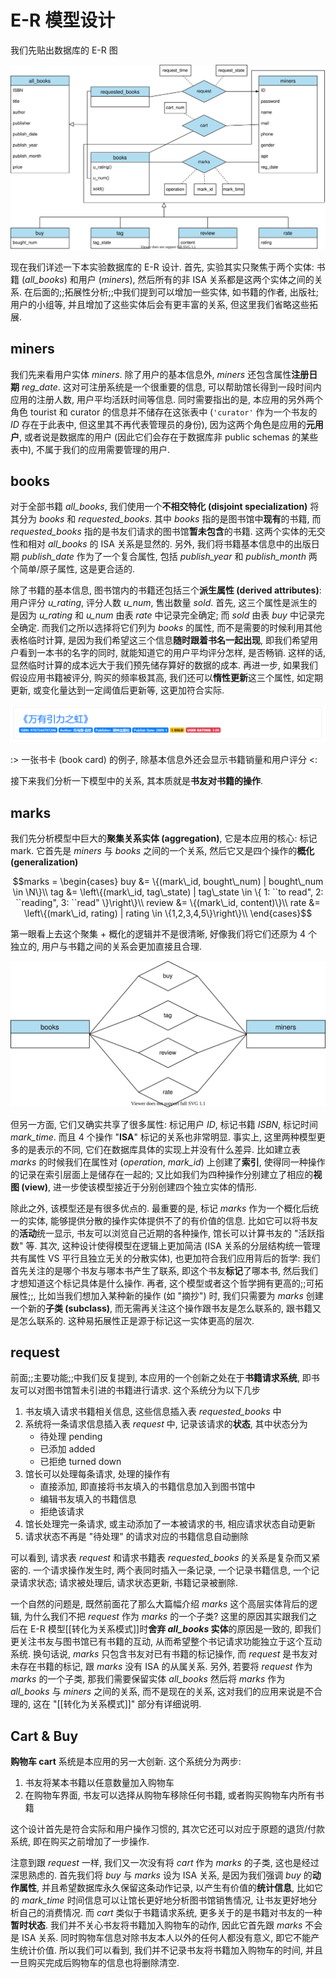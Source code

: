 # E-R 模型设计

我们先贴出数据库的 E-R 图

![](/docs/img/ER.svg)

现在我们详述一下本实验数据库的 E-R 设计. 首先, 实验其实只聚焦于两个实体: 书籍 (*all_books*) 和用户 (*miners*), 然后所有的非 ISA 关系都是这两个实体之间的关系. 在后面的;;拓展性分析;;中我们提到可以增加一些实体, 如书籍的作者, 出版社; 用户的小组等, 并且增加了这些实体后会有更丰富的关系, 但这里我们省略这些拓展.

## miners

我们先来看用户实体 *miners*. 除了用户的基本信息外, *miners* 还包含属性**注册日期** *reg_date*. 这对可注册系统是一个很重要的信息, 可以帮助馆长得到一段时间内应用的注册人数, 用户平均活跃时间等信息. 同时需要指出的是, 本应用的另外两个角色 tourist 和 curator 的信息并不储存在这张表中 (`'curator'` 作为一个书友的 *ID* 存在于此表中, 但这里其不再代表管理员的身份), 因为这两个角色是应用的**元用户**, 或者说是数据库的用户 (因此它们会存在于数据库非 public schemas 的某些表中), 不属于我们的应用需要管理的用户.

## books

对于全部书籍 *all_books*, 我们使用一个**不相交特化 (disjoint specialization)** 将其分为 *books* 和 *requested_books*. 其中 *books* 指的是图书馆中**现有**的书籍, 而 *requested_books* 指的是书友们请求的图书馆**暂未包含**的书籍. 这两个实体的无交性和相对 *all_books* 的 ISA 关系是显然的. 另外, 我们将书籍基本信息中的出版日期 *publish_date* 作为了一个复合属性, 包括 *publish_year* 和 *publish_month* 两个简单/原子属性, 这是更合适的.

除了书籍的基本信息, 图书馆内的书籍还包括三个**派生属性 (derived attributes)**: 用户评分 *u_rating*, 评分人数 *u_num*, 售出数量 *sold*. 首先, 这三个属性是派生的是因为 *u_rating* 和 *u_num* 由表 *rate* 中记录完全确定; 而 *sold* 由表 *buy* 中记录完全确定. 而我们之所以选择将它们列为 *books* 的属性, 而不是需要的时候利用其他表格临时计算, 是因为我们希望这三个信息**随时跟着书名一起出现**, 即我们希望用户看到一本书的名字的同时, 就能知道它的用户平均评分怎样, 是否畅销. 这样的话, 显然临时计算的成本远大于我们预先储存算好的数据的成本. 再进一步, 如果我们假设应用书籍被评分, 购买的频率极其高, 我们还可以**惰性更新**这三个属性, 如定期更新, 或变化量达到一定阈值后更新等, 这更加符合实际.

![](/docs/img/book_card.png)

:> 一张书卡 (book card) 的例子, 除基本信息外还会显示书籍销量和用户评分  <:

接下来我们分析一下模型中的关系, 其本质就是**书友对书籍的操作**.

## marks

我们先分析模型中巨大的**聚集关系实体 (aggregation)**, 它是本应用的核心: 标记 mark. 它首先是 *miners* 与 *books* 之间的一个关系, 然后它又是四个操作的**概化 (generalization)**

$$marks = \begin{cases}
    buy &= \{(mark\_id, bought\_num) | bought\_num \in \N\}\\
    tag &= \left\{(mark\_id, tag\_state) | tag\_state \in \{
        1: ``to read",
        2: ``reading",
        3: ``read"
    \}\right\}\\
    review &= \{(mark\_id, content)\}\\
    rate &= \left\{(mark\_id, rating) | rating \in \{1,2,3,4,5\}\right\}\\
\end{cases}$$

第一眼看上去这个聚集 + 概化的逻辑并不是很清晰, 好像我们将它们还原为 4 个独立的, 用户与书籍之间的关系会更加直接且合理.

![](img/4r.svg)

但另一方面, 它们又确实共享了很多属性: 标记用户 *ID*, 标记书籍 *ISBN*, 标记时间 *mark_time*. 而且 4 个操作 "**ISA**" 标记的关系也非常明显. 事实上, 这里两种模型更多的是表示的不同, 它们在数据库具体的实现上并没有什么差异. 比如建立表 *marks* 的时候我们在属性对 (*operation*, *mark_id*) 上创建了**索引**, 使得同一种操作的记录在索引层面上是储存在一起的; 又比如我们为四种操作分别建立了相应的**视图 (view)**, 进一步使该模型接近于分别创建四个独立实体的情形.

除此之外, 该模型还是有很多优点的. 最重要的是, 标记 *marks* 作为一个概化后统一的实体, 能够提供分散的操作实体提供不了的有价值的信息. 比如它可以将书友的**活动**统一显示, 书友可以浏览自己近期的各种操作, 馆长可以计算书友的 "活跃指数" 等. 其次, 这种设计使得模型在逻辑上更加简洁 (ISA 关系的分层结构统一管理共有属性 VS 平行且独立无关的分散实体), 也更加符合我们应用背后的哲学: 我们首先关注的是哪个书友与哪本书产生了联系, 即这个书友**标记**了哪本书, 然后我们才想知道这个标记具体是什么操作. 再者, 这个模型或者这个哲学拥有更高的;;可拓展性;;, 比如当我们想加入某种新的操作 (如 "摘抄") 时, 我们只需要为 *marks* 创建一个新的**子类 (subclass)**, 而无需再关注这个操作跟书友是怎么联系的, 跟书籍又是怎么联系的. 这种易拓展性正是源于标记这一实体更高的层次.

## request

前面;;主要功能;;中我们反复提到, 本应用的一个创新之处在于**书籍请求系统**, 即书友可以对图书馆暂未引进的书籍进行请求. 这个系统分为以下几步

1. 书友填入请求书籍相关信息, 这些信息插入表 *requested_books* 中
2. 系统将一条请求信息插入表 *request* 中, 记录该请求的**状态**, 其中状态分为
    * 待处理 pending
    * 已添加 added
    * 已拒绝 turned down
3. 馆长可以处理每条请求, 处理的操作有
    * 直接添加, 即直接将书友填入的书籍信息加入到图书馆中
    * 编辑书友填入的书籍信息
    * 拒绝该请求
4. 馆长处理完一条请求, 或主动添加了一本被请求的书, 相应请求状态自动更新
5. 请求状态不再是 "待处理" 的请求对应的书籍信息自动删除

可以看到, 请求表 *request* 和请求书籍表 *requested_books* 的关系是复杂而又紧密的. 一个请求操作发生时, 两个表同时插入一条记录, 一个记录书籍信息, 一个记录请求状态; 请求被处理后, 请求状态更新, 书籍记录被删除.

一个自然的问题是, 既然前面花了那么大篇幅介绍 *marks* 这个高层实体背后的逻辑, 为什么我们不把 *request* 作为 *marks* 的一个子类? 这里的原因其实跟我们之后在 E-R 模型[[转化为关系模式]]时**舍弃 *all_books* 实体**的原因是一致的, 即我们更关注书友与图书馆已有书籍的互动, 从而希望整个书记请求功能独立于这个互动系统. 换句话说, *marks* 只包含书友对已有书籍的标记操作, 而 *request* 是书友对未存在书籍的标记, 跟 *marks* 没有 ISA 的从属关系. 另外, 若要将 *request* 作为 *marks* 的一个子类, 那我们需要保留实体 *all_books* 然后将 *marks* 作为 *all_books* 与 *miners* 之间的关系, 而不是现在的关系, 这对我们的应用来说是不合理的, 这在 "[[转化为关系模式]]" 部分有详细说明.

## Cart & Buy

**购物车 cart** 系统是本应用的另一大创新. 这个系统分为两步:

1. 书友将某本书籍以任意数量加入购物车
2. 在购物车界面, 书友可以选择从购物车移除任何书籍, 或者购买购物车内所有书籍

这个设计首先是符合实际和用户操作习惯的, 其次它还可以对应于原题的退货/付款系统, 即在购买之前增加了一步操作.

注意到跟 *request* 一样, 我们又一次没有将 *cart* 作为 *marks* 的子类, 这也是经过深思熟虑的. 首先我们将 *buy* 与 *marks* 设为 ISA 关系, 是因为我们强调 *buy* 的**动作属性**, 并且希望数据库永久保留这条动作记录, 以产生有价值的**统计信息**, 比如它的 *mark_time* 时间信息可以让馆长更好地分析图书馆销售情况, 让书友更好地分析自己的消费情况. 而 *cart* 类似于书籍请求系统, 更多关于的是书籍对书友的一种**暂时状态**. 我们并不关心书友将书籍加入购物车的动作, 因此它首先跟 *marks* 不会是 ISA 关系. 同时购物车信息对除书友本人以外的任何人都没有意义, 即它不能产生统计价值. 所以我们可以看到, 我们并不记录书友将书籍加入购物车的时间, 并且一旦购买完成后购物车的信息也将删除清空.